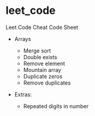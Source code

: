 # leet_code
Leet Code Cheat Code Sheet

- Arrays
  - Merge sort
  - Double exists
  - Remove element
  - Mountain array
  - Duplicate zeros
  - Remove duplicates


- Extras:
  - Repeated digits in number
